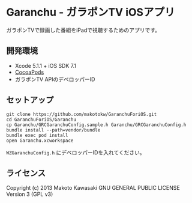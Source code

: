 Garanchu - ガラポンTV iOSアプリ
=========

ガラポンTVで録画した番組をiPadで視聴するためのアプリです。

## 開発環境

 * Xcode 5.1.1 + iOS SDK 7.1
 * [CocoaPods](http://cocoapods.org/)
 * ガラポンTV APIのデベロッパーID

## セットアップ

```
git clone https://github.com/makotokw/GaranchuForiOS.git
cd GaranchuForiOS/Garanchu
cp Garanchu/GRCGaranchuConfig.sample.h Garanchu/GRCGaranchuConfig.h
bundle install --path=vendor/bundle
bundle exec pod install
open Garanchu.xcworkspace
```

``WZGaranchuConfig.h`` にデベロッパーIDを入れてください。


## ライセンス

Copyright (c) 2013 Makoto Kawasaki
GNU GENERAL PUBLIC LICENSE Version 3 (GPL v3)